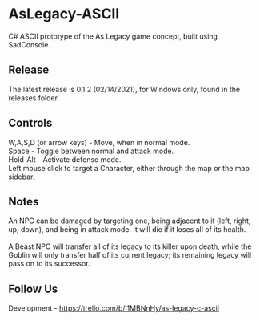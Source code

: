 # AsLegacy-ASCII
C# ASCII prototype of the As Legacy game concept, built using SadConsole.

## Release
The latest release is 0.1.2 (02/14/2021), for Windows only, found in the releases folder.

## Controls
W,A,S,D (or arrow keys) - Move, when in normal mode.<br>
Space - Toggle between normal and attack mode.<br>
Hold-Alt - Activate defense mode.<br>
Left mouse click to target a Character, either through the map or the map sidebar.<br>

## Notes
An NPC can be damaged by targeting one, being adjacent to it (left, right, up, down), and 
being in attack mode. It will die if it loses all of its health.<br>
<br>
A Beast NPC will transfer all of its legacy to its killer upon death, while the 
Goblin will only transfer half of its current legacy; its remaining legacy will pass on 
to its successor.

## Follow Us
Development - https://trello.com/b/l1MBNnHy/as-legacy-c-ascii